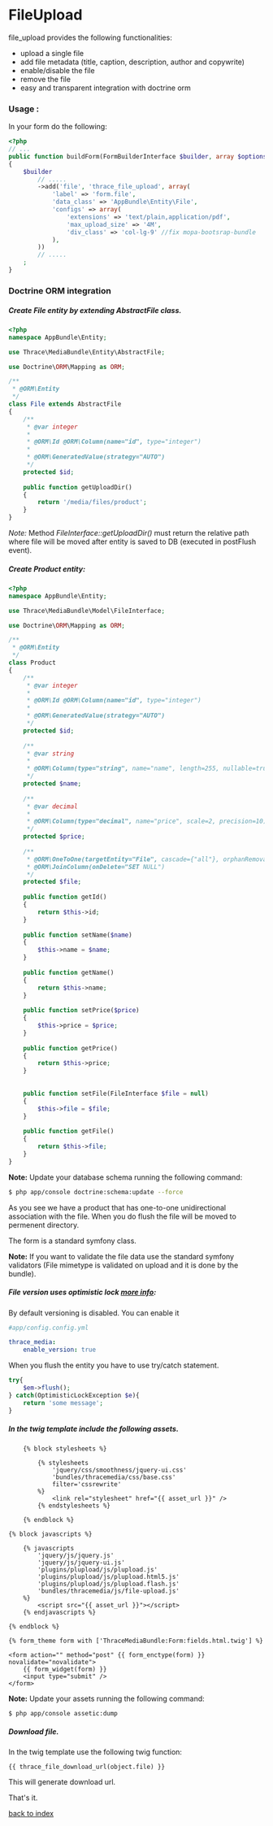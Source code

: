 FileUpload
==========

file_upload provides the following functionalities:

- upload a single file
- add file metadata (title, caption, description, author and copywrite)
- enable/disable the file
- remove the file
- easy and transparent integration with doctrine orm

### Usage :

In your form do the following:

``` php
<?php
// ...
public function buildForm(FormBuilderInterface $builder, array $options)
{
    $builder
        // .....
        ->add('file', 'thrace_file_upload', array(
            'label' => 'form.file',
            'data_class' => 'AppBundle\Entity\File',
            'configs' => array(
                'extensions' => 'text/plain,application/pdf',
                'max_upload_size' => '4M',
                'div_class' => 'col-lg-9' //fix mopa-bootsrap-bundle
            ),
        ))  
		// .....
    ;
}
```

### Doctrine ORM integration

##### Create *File* entity by extending  *AbstractFile* class.

``` php
<?php
namespace AppBundle\Entity;

use Thrace\MediaBundle\Entity\AbstractFile;

use Doctrine\ORM\Mapping as ORM;

/**
 * @ORM\Entity
 */
class File extends AbstractFile
{
    /**
     * @var integer 
     *
     * @ORM\Id @ORM\Column(name="id", type="integer")
     * 
     * @ORM\GeneratedValue(strategy="AUTO")
     */
    protected $id;
    
    public function getUploadDir()
    {
        return '/media/files/product';
    }
}
```

*Note:* Method *FileInterface::getUploadDir()* must return the relative path where file will be moved after entity is saved to DB (executed in postFlush event).

##### Create *Product* entity:

``` php
<?php
namespace AppBundle\Entity;

use Thrace\MediaBundle\Model\FileInterface;

use Doctrine\ORM\Mapping as ORM;

/**
 * @ORM\Entity
 */
class Product
{
    /**
     * @var integer 
     *
     * @ORM\Id @ORM\Column(name="id", type="integer")
     * 
     * @ORM\GeneratedValue(strategy="AUTO")
     */
    protected $id;
    
    /**
     * @var string 
     *
     * @ORM\Column(type="string", name="name", length=255, nullable=true, unique=false)
     */
    protected $name;
    
    /**
     * @var decimal
     *
     * @ORM\Column(type="decimal", name="price", scale=2, precision=10)
     */
    protected $price;
    
    /**
     * @ORM\OneToOne(targetEntity="File", cascade={"all"}, orphanRemoval=true)
     * @ORM\JoinColumn(onDelete="SET NULL")
     */
    protected $file;
    
    public function getId()
    {
        return $this->id;
    }
    
    public function setName($name)
    {
        $this->name = $name;
    }
    
    public function getName()
    {
        return $this->name;
    }
    
    public function setPrice($price)
    {
        $this->price = $price;
    }
    
    public function getPrice()
    {
        return $this->price;
    }
    
    
    public function setFile(FileInterface $file = null)
    {
        $this->file = $file;
    }
    
    public function getFile()
    {
        return $this->file;
    }
}
```

**Note:** Update your database schema running the following command:

``` bash
$ php app/console doctrine:schema:update --force
```

As you see we have a product that has one-to-one unidirectional association with the file.
When you do flush the file will be moved to permenent directory.

The form is a standard symfony class.

**Note:** If you want to validate the file data use the standard symfony validators (File mimetype is validated on upload and it is done by the bundle).

##### File version uses optimistic lock  [more info](http://docs.doctrine-project.org/en/2.0.x/reference/transactions-and-concurrency.html#optimistic-locking):
By default versioning is disabled. You can enable it

``` yml
#app/config.config.yml

thrace_media:    
	enable_version: true
```
When you flush the entity you have to use try/catch statement. 

``` php
try{
	$em->flush();
} catch(OptimisticLockException $e){
	return 'some message';
}
```

#####  In the twig template include the following assets.

``` jinja
	{% block stylesheets %}
                
		{% stylesheets
			'jquery/css/smoothness/jquery-ui.css' 
            'bundles/thracemedia/css/base.css'
            filter='cssrewrite'
        %}
			<link rel="stylesheet" href="{{ asset_url }}" />
        {% endstylesheets %}

	{% endblock %}
    
{% block javascripts %}

	{% javascripts
		'jquery/js/jquery.js'
        'jquery/js/jquery-ui.js'
        'plugins/plupload/js/plupload.js'                    
        'plugins/plupload/js/plupload.html5.js'                    
        'plugins/plupload/js/plupload.flash.js'
        'bundles/thracemedia/js/file-upload.js'                                                                                                                               
	%}
		<script src="{{ asset_url }}"></script>
	{% endjavascripts %}
   
{% endblock %}

{% form_theme form with ['ThraceMediaBundle:Form:fields.html.twig'] %}
           
<form action="" method="post" {{ form_enctype(form) }} novalidate="novalidate">
	{{ form_widget(form) }}
    <input type="submit" />
</form>
```
**Note:** Update your assets running the following command:

``` bash
$ php app/console assetic:dump
```

<a name="file_download"></a>
##### Download file. 

In the twig template use the following twig function:

``` jinja
{{ thrace_file_download_url(object.file) }}
```
This will generate download url.

That's it.

[back to index](index.md)